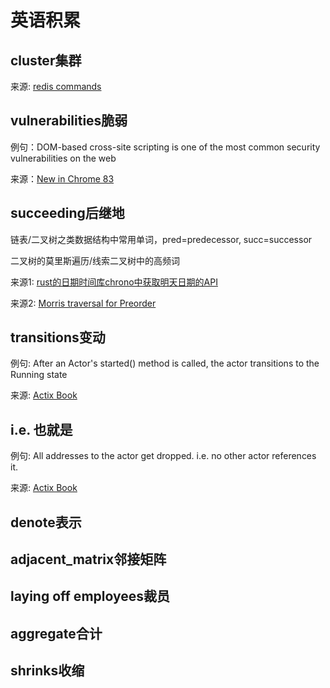 # 英语积累

## cluster集群

来源: [redis commands](https://redis.io/commands)

## vulnerabilities脆弱

例句：DOM-based cross-site scripting is one of the most common security vulnerabilities on the web

来源：[New in Chrome 83](https://developers.google.com/web/updates/2020/05/nic83)

## succeeding后继地

链表/二叉树之类数据结构中常用单词，pred=predecessor, succ=successor

二叉树的莫里斯遍历/线索二叉树中的高频词

来源1: [rust的日期时间库chrono中获取明天日期的API](https://docs.rs/chrono/0.3.0/chrono/date/struct.Date.html#method.succ)

来源2: [Morris traversal for Preorder](https://www.geeksforgeeks.org/morris-traversal-for-preorder/)

## transitions变动

例句: After an Actor's started() method is called, the actor transitions to the Running state

来源: [Actix Book](https://actix.rs/book/actix/sec-2-actor.html)

## i.e. 也就是

例句: All addresses to the actor get dropped. i.e. no other actor references it.

来源: [Actix Book](https://actix.rs/book/actix/sec-2-actor.html) 

## denote表示

## adjacent_matrix邻接矩阵

## laying off employees裁员

## aggregate合计

## shrinks收缩